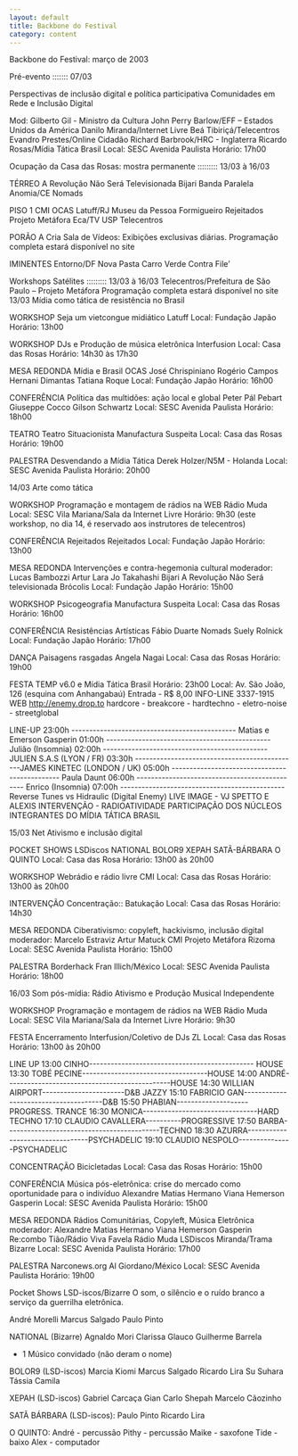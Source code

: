 ```yaml
---
layout: default
title: Backbone do Festival
category: content
---
```


Backbone do Festival: março de 2003

Pré-evento ::::::: 07/03

Perspectivas de inclusão digital e política participativa
Comunidades em Rede e Inclusão Digital

Mod: Gilberto Gil - Ministro da Cultura
John Perry Barlow/EFF – Estados Unidos da América
Danilo Miranda/Internet Livre
Beá Tibiriçá/Telecentros
Evandro Prestes/Online Cidadão
Richard Barbrook/HRC - Inglaterra
Ricardo Rosas/Mídia Tática Brasil
Local: SESC Avenida Paulista
Horário: 17h00


Ocupação da Casa das Rosas: mostra permanente ::::::::: 13/03 à 16/03

TÉRREO
A Revolução Não Será Televisionada
Bijari
Banda Paralela
Anomia/CE
Nomads

PISO 1
CMI
OCAS
Latuff/RJ
Museu da Pessoa
Formigueiro
Rejeitados
Projeto Metáfora
Eca/TV USP
Telecentros

PORÃO
A Cria
Sala de Vídeos:
Exibições exclusivas diárias.
Programação completa estará disponível no site

IMINENTES
Entorno/DF
Nova Pasta
Carro Verde
Contra File’

Workshops Satélites ::::::::: 13/03 à 16/03
Telecentros/Prefeitura de São Paulo – Projeto Metáfora
Programação completa estará disponível no site
13/03
Mídia como tática de resistência no Brasil

WORKSHOP
Seja um vietcongue midiático
Latuff
Local: Fundação Japão
Horário: 13h00

WORKSHOP
DJs e Produção de música eletrônica
Interfusion
Local: Casa das Rosas
Horário: 14h30 às 17h30

MESA REDONDA
Mídia e Brasil
OCAS
José Chrispiniano
Rogério Campos
Hernani Dimantas
Tatiana Roque
Local: Fundação Japão
Horário: 16h00

CONFERÊNCIA
Política das multidões: ação local e global
Peter Pál Pebart
Giuseppe Cocco
Gilson Schwartz
Local: SESC Avenida Paulista
Horário: 18h00

TEATRO
Teatro Situacionista
Manufactura Suspeita
Local: Casa das Rosas
Horário: 19h00

PALESTRA
Desvendando a Mídia Tática
Derek Holzer/N5M - Holanda
Local: SESC Avenida Paulista
Horário: 20h00


14/03
Arte como tática

WORKSHOP
Programação e montagem de rádios na WEB
Rádio Muda
Local: SESC Vila Mariana/Sala da Internet Livre
Horário: 9h30
(este workshop, no dia 14, é reservado aos instrutores de telecentros)

CONFERÊNCIA
Rejeitados
Rejeitados
Local: Fundação Japão
Horário: 13h00

MESA REDONDA
Intervenções e contra-hegemonia cultural
moderador: Lucas Bambozzi
Artur Lara
Jo Takahashi
Bijari
A Revolução Não Será televisionada
Brócolis
Local: Fundação Japão
Horário: 15h00

WORKSHOP
Psicogeografia
Manufactura Suspeita
Local: Casa das Rosas
Horário: 16h00

CONFERÊNCIA
Resistências Artísticas
Fábio Duarte
Nomads
Suely Rolnick
Local: Fundação Japão
Horário: 17h00

DANÇA
Paisagens rasgadas
Angela Nagai
Local: Casa das Rosas
Horário: 19h00

FESTA
TEMP v6.0 e Mídia Tática Brasil
Horário: 23h00
Local: Av. São João, 126 (esquina com Anhangabaú) Entrada - R$ 8,00
INFO-LINE 3337-1915
WEB http://enemy.drop.to
hardcore - breakcore - hardtechno - eletro-noise - streetglobal

LINE-UP
23:00h ---------------------------------------------- Matias e Emerson Gasperin
01:00h ---------------------------------------------- Julião (Insomnia)
02:00h ---------------------------------------------- JULIEN S.A.S (LYON / FR)
03:30h ----------------------------------------------JAMES KINETEC (LONDON / UK)
05:00h ---------------------------------------------- Paula Daunt
06:00h ---------------------------------------------- Enrico (Insomnia)
07:00h ---------------------------------------------- Reverse Tunes vs Hidraulic (Digital Enemy)
LIVE IMAGE - VJ SPETTO E ALEXIS
INTERVENÇÃO - RADIOATIVIDADE
PARTICIPAÇÃO DOS NÚCLEOS INTEGRANTES DO MÍDIA TÁTICA BRASIL

15/03
Net Ativismo e inclusão digital

POCKET SHOWS
LSDiscos
NATIONAL
BOLOR9
XEPAH
SATÃ-BÁRBARA
O QUINTO
Local: Casa das Rosa
Horário: 13h00 às 20h00

WORKSHOP
Webrádio e rádio livre
CMI
Local: Casa das Rosas
Horário: 13h00 às 20h00

INTERVENÇÃO
Concentração::
Batukação
Local: Casa das Rosas
Horário: 14h30

MESA REDONDA
Ciberativismo: copyleft, hackivismo, inclusão digital
moderador: Marcelo Estraviz
Artur Matuck
CMI
Projeto Metáfora
Rizoma
Local: SESC Avenida Paulista
Horário: 15h00

PALESTRA
Borderhack
Fran Illich/México
Local: SESC Avenida Paulista
Horário: 18h00

16/03
Som pós-mídia: Rádio Ativismo e Produção Musical Independente

WORKSHOP
Programação e montagem de rádios na WEB
Rádio Muda
Local: SESC Vila Mariana/Sala da Internet Livre
Horário: 9h30

FESTA
Encerramento
Interfusion/Coletivo de DJs ZL
Local: Casa das Rosas
Horário: 13h00 às 20h00

LINE UP
13:00 CINHO---------------------------------------------- HOUSE
13:30 TOBÉ PECINE-----------------------------------HOUSE
14:00 ANDRÉ----------------------------------------------HOUSE
14:30 WILLIAN AIRPORT-----------------------D&B JAZZY
15:10 FABRICIO GAN--------------------------------------D&B
15:50 PHABIAN--------------------PROGRESS. TRANCE
16:30 MONICA--------------------------------HARD TECHNO
17:10 CLAUDIO CAVALLERA----------PROGRESSIVE
17:50 BARBA-------------------------------------------TECHNO
18:30 AZURRA---------------------------------PSYCHADELIC
19:10 CLAUDIO NESPOLO---------------PSYCHADELIC

CONCENTRAÇÃO
Bicicletadas
Local: Casa das Rosas
Horário: 15h00

CONFERÊNCIA
Música pós-eletrônica: crise do mercado como oportunidade para o indivíduo
Alexandre Matias
Hermano Viana
Hemerson Gasperin
Local: SESC Avenida Paulista
Horário: 15h00

MESA REDONDA
Rádios Comunitárias, Copyleft, Música Eletrônica
moderador: Alexandre Matias
Hermano Viana
Hemerson Gasperin
Re:combo
Tião/Rádio Viva Favela
Rádio Muda
LSDiscos
Miranda/Trama
Bizarre
Local: SESC Avenida Paulista
Horário: 17h00

PALESTRA
Narconews.org
Al Giordano/México
Local: SESC Avenida Paulista
Horário: 19h00

 

Pocket Shows LSD-iscos/Bizarre
O som, o silêncio e o ruído branco a serviço da guerrilha eletrônica.

André Morelli
Marcus Salgado
Paulo Pinto

NATIONAL (Bizarre)
Agnaldo Mori
Clarissa
Glauco
Guilherme Barrela
+ 1 Músico convidado (não deram o nome)

BOLOR9 (LSD-iscos)
Marcia Kiomi
Marcus Salgado
Ricardo Lira
Su Suhara
Tássia Camila

XEPAH (LSD-iscos)
Gabriel Carcaça
Gian Carlo Shepah
Marcelo Cãozinho

SATÃ BÁRBARA (LSD-iscos):
Paulo Pinto
Ricardo Lira

O QUINTO:
André - percussão
Pithy - percussão
Maike - saxofone
Tide - baixo
Alex - computador
